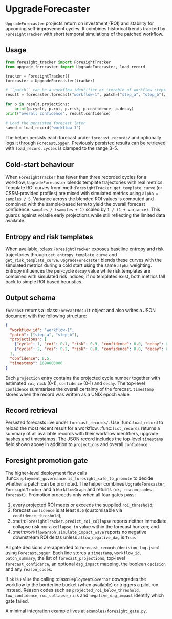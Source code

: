 # UpgradeForecaster

`UpgradeForecaster` projects return on investment (ROI) and stability for upcoming self‑improvement cycles.
It combines historical trends tracked by `ForesightTracker` with short temporal simulations of the patched workflow.

## Usage

```python
from foresight_tracker import ForesightTracker
from upgrade_forecaster import UpgradeForecaster, load_record

tracker = ForesightTracker()
forecaster = UpgradeForecaster(tracker)

# ``patch`` can be a workflow identifier or iterable of workflow steps
result = forecaster.forecast("workflow-1", patch=["step_a", "step_b"], cycles=3)

for p in result.projections:
    print(p.cycle, p.roi, p.risk, p.confidence, p.decay)
print("overall confidence", result.confidence)

# Load the persisted forecast later
saved = load_record("workflow-1")
```

The helper persists each forecast under ``forecast_records/`` and optionally logs it through ``ForecastLogger``.
Previously persisted results can be retrieved with ``load_record``.
`cycles` is clamped to the range 3–5.

## Cold‑start behaviour

When ``ForesightTracker`` has fewer than three recorded cycles for a workflow, ``UpgradeForecaster`` blends template trajectories with real metrics.
Template ROI curves from :meth:`ForesightTracker.get_template_curve` (or CSSM‑provided profiles) are mixed with simulated metrics using ``alpha = samples / 5``.
Variance across the blended ROI values is computed and combined with the sample‑based term to yield the overall forecast confidence: ``samples / (samples + 1)`` scaled by ``1 / (1 + variance)``.
This guards against volatile early projections while still reflecting the limited data available.

## Entropy and risk templates

When available, :class:`ForesightTracker` exposes baseline entropy and risk trajectories through
``get_entropy_template_curve`` and ``get_risk_template_curve``. ``UpgradeForecaster`` blends these
curves with the simulated metrics during a cold start using the same ``alpha`` weighting. Entropy
influences the per‑cycle ``decay`` value while risk templates are combined with simulated risk
indices; if no templates exist, both metrics fall back to simple ROI‑based heuristics.

## Output schema

``forecast`` returns a :class:`ForecastResult` object and also writes a JSON document with the following structure:

```json
{
  "workflow_id": "workflow-1",
  "patch": ["step_a", "step_b"],
  "projections": [
    {"cycle": 1, "roi": 0.1, "risk": 0.9, "confidence": 0.0, "decay": 0.0},
    {"cycle": 2, "roi": 0.2, "risk": 0.8, "confidence": 0.0, "decay": 0.0}
  ],
  "confidence": 0.5,
  "timestamp": 1690000000
}
```

Each ``projection`` entry contains the projected cycle number together with estimated ``roi``, ``risk`` (0‑1),
``confidence`` (0‑1) and ``decay``. The top‑level ``confidence`` summarises the overall certainty of the forecast.
``timestamp`` stores when the record was written as a UNIX epoch value.

## Record retrieval

Persisted forecasts live under ``forecast_records/``. Use :func:`load_record` to reload the most
recent result for a workflow. :func:`list_records` returns a summary of all available records with
their workflow identifiers, upgrade hashes and timestamps. The JSON record includes the top‑level
``timestamp`` field shown above in addition to ``projections`` and overall ``confidence``.

## Foresight promotion gate

The higher‑level deployment flow calls
:func:`deployment_governance.is_foresight_safe_to_promote` to decide whether a
patch can be promoted.  The helper combines ``UpgradeForecaster``,
``ForesightTracker`` and a ``WorkflowGraph`` and returns ``(ok, reason_codes,
forecast)``.  Promotion proceeds only when all four gates pass:

1. every projected ROI meets or exceeds the supplied ``roi_threshold``;
2. forecast ``confidence`` is at least ``0.6`` (customisable via
   ``confidence_threshold``);
3. :meth:`ForesightTracker.predict_roi_collapse` reports neither immediate
   collapse risk nor a ``collapse_in`` value within the forecast horizon; and
4. :meth:`WorkflowGraph.simulate_impact_wave` reports no negative downstream ROI
   deltas unless ``allow_negative_dag`` is ``True``.

All gate decisions are appended to ``forecast_records/decision_log.jsonl`` using
``ForecastLogger``. Each line stores a ``timestamp``, ``workflow_id``,
``patch_summary``, the list of ``forecast_projections``, top‑level
``forecast_confidence``, an optional ``dag_impact`` mapping, the boolean
``decision`` and any ``reason_codes``.

If ``ok`` is ``False`` the calling :class:`DeploymentGovernor` downgrades the
workflow to the borderline bucket (when available) or triggers a pilot run
instead.  Reason codes such as ``projected_roi_below_threshold``,
``low_confidence``, ``roi_collapse_risk`` and ``negative_dag_impact`` identify
which gate failed.

A minimal integration example lives at
[`examples/foresight_gate.py`](examples/foresight_gate.py).
